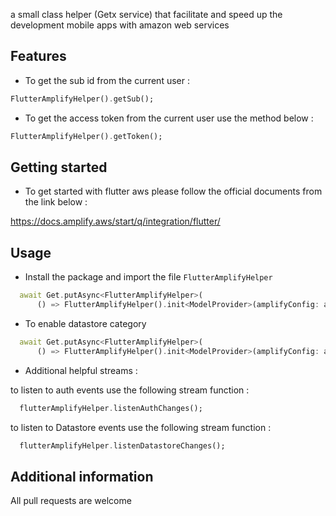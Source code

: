 
a small class helper (Getx service) that facilitate and speed up the development mobile apps with amazon web services

## Features
-  To get the sub id from the current user :

```dart
FlutterAmplifyHelper().getSub();
```

-  To get the access token from the current user use the method below :

```dart
FlutterAmplifyHelper().getToken();
```
## Getting started

- To get started with flutter aws please follow the official documents from the link below : 

https://docs.amplify.aws/start/q/integration/flutter/

## Usage

- Install the package and import the file ``FlutterAmplifyHelper`` 

```dart
  await Get.putAsync<FlutterAmplifyHelper>(
      () => FlutterAmplifyHelper().init<ModelProvider>(amplifyConfig: amplifyconfig, modelProvider: ModelProvider.instance));
```

- To enable datastore category
```dart
  await Get.putAsync<FlutterAmplifyHelper>(
      () => FlutterAmplifyHelper().init<ModelProvider>(amplifyConfig: amplifyconfig, modelProvider: ModelProvider.instance,enableDatastore: true));
```

- Additional helpful streams :

 to listen to auth events use the following stream function :
```dart
  flutterAmplifyHelper.listenAuthChanges();
```

 to listen to Datastore events use the following stream function :
```dart
  flutterAmplifyHelper.listenDatastoreChanges();
```
## Additional information

All pull requests are welcome
